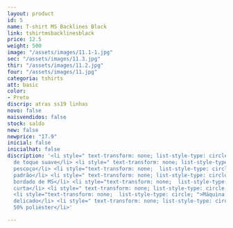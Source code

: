 ```yaml
---
layout: product
id: 5
name: T-shirt MS Backlines Black
link: tshirtmsbacklinesblack
price: 12.5
weight: 500
image: "/assets/images/11.1-1.jpg"
sec: "/assets/images/11.3.jpg"
thir: "/assets/images/11.2.jpg"
four: "/assets/images/11.jpg"
categoria: tshirts
att: basic
color:
- Preto
discrip: atras ss19 linhas
novo: false
maisvendidos: false
stock: saldo
new: false
newprice: "17.9"
inicial: false
inicialhat: false
discription: '<li style=" text-transform: none; list-style-type: circle; ">Tecido
  de toque suave</li> <li style=" text-transform: none; list-style-type: circle; ">Tripulação
  pescoço</li> <li style="text-transform: none;  list-style-type: circle; ">T-shirt
  padrão</li> <li style=" text-transform: none; list-style-type: circle; ">Logotipo
  bordado de MS</li> <li style="text-transform: none;  list-style-type: circle; ">Manga
  curta</li> <li style=" text-transform: none; list-style-type: circle; ">Bainha curva</li>
  <li style="text-transform: none;  list-style-type: circle; ">Máquina de lavar modo
  delicado</li> <li style=" text-transform: none; list-style-type: circle; ">50% algodão
  50% poliéster</li>'

---
```

